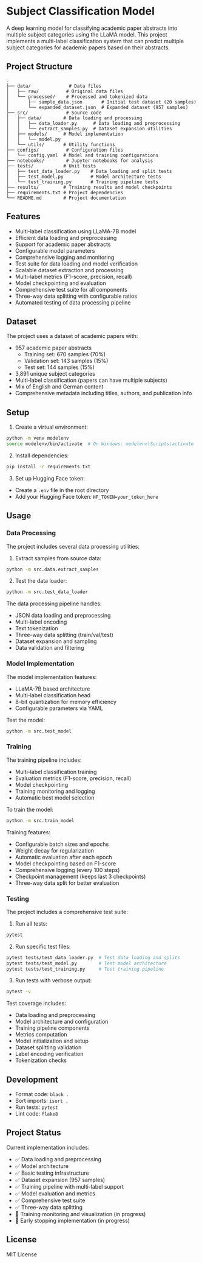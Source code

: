 # Subject Classification Model

A deep learning model for classifying academic paper abstracts into multiple subject categories using the LLaMA model. This project implements a multi-label classification system that can predict multiple subject categories for academic papers based on their abstracts.

## Project Structure

```
.
├── data/              # Data files
│   ├── raw/          # Original data files
│   └── processed/    # Processed and tokenized data
│       ├── sample_data.json       # Initial test dataset (20 samples)
│       └── expanded_dataset.json  # Expanded dataset (957 samples)
├── src/              # Source code
│   ├── data/        # Data loading and processing
│   │   ├── data_loader.py      # Data loading and preprocessing
│   │   └── extract_samples.py  # Dataset expansion utilities
│   ├── models/      # Model implementation
│   │   └── model.py
│   └── utils/       # Utility functions
├── configs/          # Configuration files
│   └── config.yaml  # Model and training configurations
├── notebooks/        # Jupyter notebooks for analysis
├── tests/           # Unit tests
│   ├── test_data_loader.py    # Data loading and split tests
│   ├── test_model.py          # Model architecture tests
│   └── test_training.py       # Training pipeline tests
├── results/         # Training results and model checkpoints
├── requirements.txt # Project dependencies
└── README.md        # Project documentation
```

## Features

- Multi-label classification using LLaMA-7B model
- Efficient data loading and preprocessing
- Support for academic paper abstracts
- Configurable model parameters
- Comprehensive logging and monitoring
- Test suite for data loading and model verification
- Scalable dataset extraction and processing
- Multi-label metrics (F1-score, precision, recall)
- Model checkpointing and evaluation
- Comprehensive test suite for all components
- Three-way data splitting with configurable ratios
- Automated testing of data processing pipeline

## Dataset

The project uses a dataset of academic papers with:
- 957 academic paper abstracts
  - Training set: 670 samples (70%)
  - Validation set: 143 samples (15%)
  - Test set: 144 samples (15%)
- 3,891 unique subject categories
- Multi-label classification (papers can have multiple subjects)
- Mix of English and German content
- Comprehensive metadata including titles, authors, and publication info

## Setup

1. Create a virtual environment:
```bash
python -m venv modelenv
source modelenv/bin/activate  # On Windows: modelenv\Scripts\activate
```

2. Install dependencies:
```bash
pip install -r requirements.txt
```

3. Set up Hugging Face token:
- Create a `.env` file in the root directory
- Add your Hugging Face token: `HF_TOKEN=your_token_here`

## Usage

### Data Processing

The project includes several data processing utilities:

1. Extract samples from source data:
```bash
python -m src.data.extract_samples
```

2. Test the data loader:
```bash
python -m src.test_data_loader
```

The data processing pipeline handles:
- JSON data loading and preprocessing
- Multi-label encoding
- Text tokenization
- Three-way data splitting (train/val/test)
- Dataset expansion and sampling
- Data validation and filtering

### Model Implementation

The model implementation features:
- LLaMA-7B based architecture
- Multi-label classification head
- 8-bit quantization for memory efficiency
- Configurable parameters via YAML

Test the model:
```bash
python -m src.test_model
```

### Training

The training pipeline includes:
- Multi-label classification training
- Evaluation metrics (F1-score, precision, recall)
- Model checkpointing
- Training monitoring and logging
- Automatic best model selection

To train the model:
```bash
python -m src.train_model
```

Training features:
- Configurable batch sizes and epochs
- Weight decay for regularization
- Automatic evaluation after each epoch
- Model checkpointing based on F1-score
- Comprehensive logging (every 100 steps)
- Checkpoint management (keeps last 3 checkpoints)
- Three-way data split for better evaluation

### Testing

The project includes a comprehensive test suite:

1. Run all tests:
```bash
pytest
```

2. Run specific test files:
```bash
pytest tests/test_data_loader.py  # Test data loading and splits
pytest tests/test_model.py        # Test model architecture
pytest tests/test_training.py     # Test training pipeline
```

3. Run tests with verbose output:
```bash
pytest -v
```

Test coverage includes:
- Data loading and preprocessing
- Model architecture and configuration
- Training pipeline components
- Metrics computation
- Model initialization and setup
- Dataset splitting validation
- Label encoding verification
- Tokenization checks

## Development

- Format code: `black .`
- Sort imports: `isort .`
- Run tests: `pytest`
- Lint code: `flake8`

## Project Status

Current implementation includes:
- ✅ Data loading and preprocessing
- ✅ Model architecture
- ✅ Basic testing infrastructure
- ✅ Dataset expansion (957 samples)
- ✅ Training pipeline with multi-label support
- ✅ Model evaluation and metrics
- ✅ Comprehensive test suite
- ✅ Three-way data splitting
- 🔄 Training monitoring and visualization (in progress)
- 🔄 Early stopping implementation (in progress)

## License

MIT License